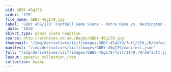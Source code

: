 ```yaml
---
pid: GBBY-45g179
order: '179'
file_name: GBBY-45g179.jpg
label: 'GBBY 45G/179: Football Game Scene - Notre Dame vs. Washington - 1936'
_date: '1936'
object_type: glass plate negative
source: http://archives.nd.edu/Bagby/GBBY-45g179.jpg
thumbnail: "/img/derivatives/iiif/images/GBBY-45g179/full/250,/0/default.jpg"
manifest: "/img/derivatives/iiif/images/GBBY-45g179/manifest.json"
full: "/img/derivatives/iiif/images/GBBY-45g179/full/1140,/0/default.jpg"
layout: generic_collection_item
collection: bagby
---
```

